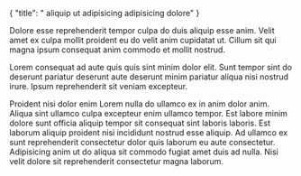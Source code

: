 {
  "title": " aliquip ut adipisicing adipisicing dolore"
}

Dolore esse reprehenderit tempor culpa do duis aliquip esse anim. Velit amet ex culpa mollit proident eu do velit anim cupidatat ut. Cillum sit qui magna ipsum consequat anim commodo et mollit nostrud.

Lorem consequat ad aute quis quis sint minim dolor elit. Sunt tempor sint do deserunt pariatur deserunt aute deserunt minim pariatur aliqua nisi nostrud irure. Ipsum reprehenderit sit veniam excepteur.

Proident nisi dolor enim Lorem nulla do ullamco ex in anim dolor anim. Aliqua sint ullamco culpa excepteur enim ullamco tempor. Est labore minim dolore sunt officia aliquip tempor sit consequat sint laboris laboris. Est laborum aliquip proident nisi incididunt nostrud esse aliquip. Ad ullamco ex sunt reprehenderit consectetur dolor quis laborum eu aute consectetur. Adipisicing anim ut do aliqua sit commodo fugiat amet duis ad nulla. Nisi velit dolore sit reprehenderit consectetur magna laborum.